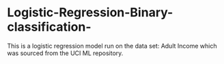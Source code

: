 # Logistic-Regression-Binary-classification-
This is a logistic regression model run on the data set: Adult Income which was sourced from the UCI ML repository.
